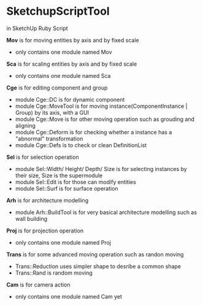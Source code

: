 # SketchupScriptTool
in SketchUp Ruby Script

**Mov** is for moving entities by axis and by fixed scale
+ only contains one module named Mov


**Sca** is for scaling entities by axis and by fixed scale
+ only contains one module named Sca


**Cge** is for editing component and group
+ module Cge::DC is for dynamic component
+ module Cge::MoveTool is for moving instance(ComponentInstance | Group) by its axis, with a GUI
+ module Cge::Move is for other moving operation such as grouding and aligning
+ module Cge::Deform is for checking whether a instance has a "abnormal" transformation
+ module Cge::Defs is to check or clean DefinitionList


**Sel** is for selection operation
+ module Sel::Width/ Height/ Depth/ Size is for selecting instances by their size, Size is the supermodule
+ module Sel::Edit is for those can modify entities
+ module Sel::Surf is for surface operation


**Arh** is for architecture modelling
+ module Arh::BuildTool is for very basical architecture modelling such as wall building


**Proj** is for projection operation
+ only contains one module named Proj


**Trans** is for some advanced moving operation such as randon moving
+ Trans::Reduction uses simpler shape to desribe a common shape
+ Trans::Rand is random moving

**Cam** is for camera action
+ only contains one module named Cam yet

